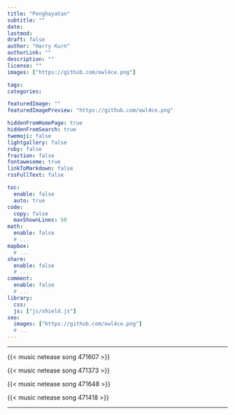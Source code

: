 ```yaml
---
title: "Penghayatan"
subtitle: ""
date: 
lastmod: 
draft: false
author: "Harry Kurn"
authorLink: ""
description: ""
license: ""
images: ["https://github.com/owl4ce.png"]

tags: 
categories: 

featuredImage: ""
featuredImagePreview: "https://github.com/owl4ce.png"

hiddenFromHomePage: true
hiddenFromSearch: true
twemoji: false
lightgallery: false
ruby: false
fraction: false
fontawesome: true
linkToMarkdown: false
rssFullText: false

toc:
  enable: false
  auto: true
code:
  copy: false
  maxShownLines: 50
math:
  enable: false
  # ...
mapbox:
  # ...
share:
  enable: false
  # ...
comment:
  enable: false
  # ...
library:
  css: 
  js: ["js/shield.js"]
seo:
  images: ["https://github.com/owl4ce.png"]
  # ...
---
```


<!--more-->

---

{{< music netease song 471607 >}}

{{< music netease song 471373 >}}

{{< music netease song 471648 >}}

{{< music netease song 471418 >}}

<!-- 471658 471369 471401 471421 471445 -->

---
